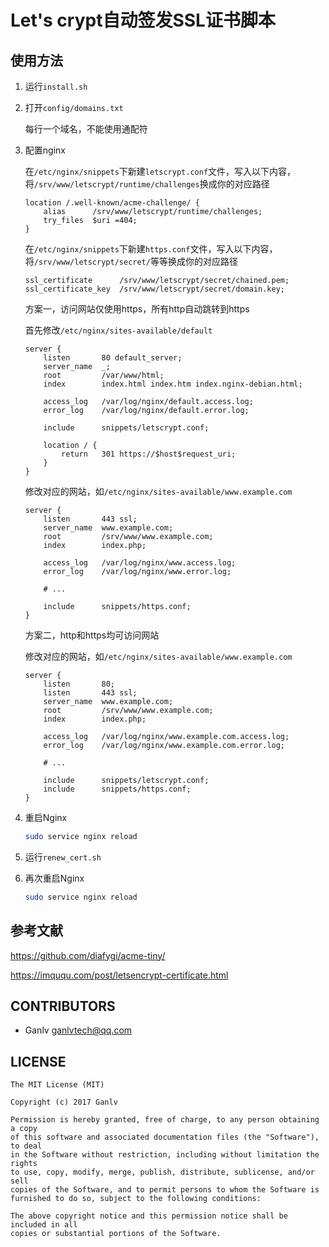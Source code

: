 # Let's crypt自动签发SSL证书脚本

## 使用方法

1. 运行`install.sh`

2. 打开`config/domains.txt`

    每行一个域名，不能使用通配符

3. 配置nginx

    在`/etc/nginx/snippets`下新建`letscrypt.conf`文件，写入以下内容，将`/srv/www/letscrypt/runtime/challenges`换成你的对应路径
    
    ```nginx
    location /.well-known/acme-challenge/ {
        alias      /srv/www/letscrypt/runtime/challenges;
        try_files  $uri =404;
    }
    ```
    
    在`/etc/nginx/snippets`下新建`https.conf`文件，写入以下内容，将`/srv/www/letscrypt/secret/`等等换成你的对应路径

    ```nginx
    ssl_certificate      /srv/www/letscrypt/secret/chained.pem;
    ssl_certificate_key  /srv/www/letscrypt/secret/domain.key;
    ```
    
    方案一，访问网站仅使用https，所有http自动跳转到https

    首先修改`/etc/nginx/sites-available/default`

    ```nginx
    server {
        listen       80 default_server;
        server_name  _;
        root         /var/www/html;
        index        index.html index.htm index.nginx-debian.html;

        access_log   /var/log/nginx/default.access.log;
        error_log    /var/log/nginx/default.error.log;

        include      snippets/letscrypt.conf;

        location / {
            return   301 https://$host$request_uri;
        }
    }
    ```

    修改对应的网站，如`/etc/nginx/sites-available/www.example.com`

    ```nginx
    server {
        listen       443 ssl;
        server_name  www.example.com;
        root         /srv/www/www.example.com;
        index        index.php;

        access_log   /var/log/nginx/www.access.log;
        error_log    /var/log/nginx/www.error.log;
        
        # ...

        include      snippets/https.conf;
    }
    ```

    方案二，http和https均可访问网站
    
    修改对应的网站，如`/etc/nginx/sites-available/www.example.com`

    ```nginx
    server {
        listen       80;
        listen       443 ssl;
        server_name  www.example.com;
        root         /srv/www/www.example.com;
        index        index.php;

        access_log   /var/log/nginx/www.example.com.access.log;
        error_log    /var/log/nginx/www.example.com.error.log;
        
        # ...

        include      snippets/letscrypt.conf;
        include      snippets/https.conf;
    }
    ```

4. 重启Nginx

    ```bash
    sudo service nginx reload
    ```

5. 运行`renew_cert.sh`

6. 再次重启Nginx

    ```bash
    sudo service nginx reload
    ```

## 参考文献

<https://github.com/diafygi/acme-tiny/>

<https://imququ.com/post/letsencrypt-certificate.html>

## CONTRIBUTORS

* Ganlv <ganlvtech@qq.com>

## LICENSE

    The MIT License (MIT)

    Copyright (c) 2017 Ganlv

    Permission is hereby granted, free of charge, to any person obtaining a copy
    of this software and associated documentation files (the "Software"), to deal
    in the Software without restriction, including without limitation the rights
    to use, copy, modify, merge, publish, distribute, sublicense, and/or sell
    copies of the Software, and to permit persons to whom the Software is
    furnished to do so, subject to the following conditions:

    The above copyright notice and this permission notice shall be included in all
    copies or substantial portions of the Software.
